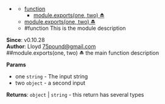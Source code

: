 * [](#undefined)
  * [function](#module_function)
    * [module.exports(one, two) ⏏](#module_function)
  * [module.exports(one, two) ⏏](#module_function)
  * [](#package_undefined)
<a name="module_function"></a>
#function
This is the module description

**Since**: v0.10.28  
**Author**: Lloyd <75pound@gmail.com>  
<a name="module_function"></a>
##module.exports(one, two) ⏏
the main function description

**Params**

- one `string` - The input string
- two `object` - a second input

**Returns**: `object` | `string` - this return has several types  
